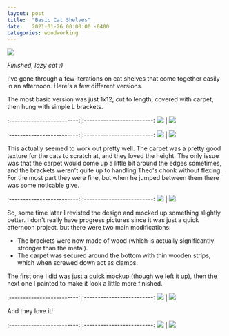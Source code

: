 ```yaml
---
layout: post
title:  "Basic Cat Shelves"
date:   2021-01-26 00:00:00 -0400
categories: woodworking
---
```


![](/static/posts/cat_shelves_v0/99_theo_enjoying.jpg)

_Finished, lazy cat :)_

I've gone through a few iterations on cat shelves that come together easily in
an afternoon. Here's a few different versions.

The most basic version was just 1x12, cut to length, covered with carpet, then
hung with simple L brackets.

:-------------------------:|:-------------------------:
![](/static/posts/cat_shelves_v0/01_rough_plan.jpg) | ![](/static/posts/cat_shelves_v0/05_cut_carpet.jpg)

:-------------------------:|:-------------------------:
![](/static/posts/cat_shelves_v0/10_folded_over_carpet.jpg) | ![](/static/posts/cat_shelves_v0/15_bottom_backets.jpg)

This actually seemed to work out pretty well. The carpet was a pretty good
texture for the cats to scratch at, and they loved the height. The only issue
was that the carpet would come up a little bit around the edges sometimes, and
the brackets weren't quite up to handling Theo's chonk without flexing. For
the most part they were fine, but when he jumped between them there was some
noticable give.

:-------------------------:|:-------------------------:
![](/static/posts/cat_shelves_v0/20_theo_on_old.jpg) | ![](/static/posts/cat_shelves_v0/21_both_cats_on_old.jpg)


So, some time later I revisted the design and mocked up something slightly
better. I don't really have progress pictures since it was just a quick
afternoon project, but there were two main modifications:
* The brackets were now made of wood (which is actually significantly stronger than the metal).
* The carpet was secured around the bottom with thin wooden strips, which when screwed down act as clamps.

The first one I did was just a quick mockup (though we left it up), then the
next one I painted to make it look a little more finished.

:-------------------------:|:-------------------------:
![](/static/posts/cat_shelves_v0/25_lower.jpg) | ![](/static/posts/cat_shelves_v0/40_higher.jpg)

And they love it!

:-------------------------:|:-------------------------:
![](/static/posts/cat_shelves_v0/50_both_together.jpg) | ![](/static/posts/cat_shelves_v0/99_theo_enjoying.jpg)


